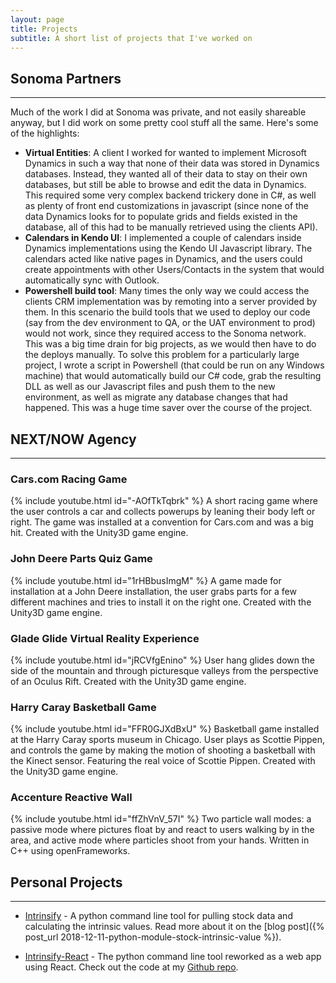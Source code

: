 ```yaml
---
layout: page
title: Projects
subtitle: A short list of projects that I've worked on
---
```


## Sonoma Partners
---
Much of the work I did at Sonoma was private, and not easily shareable anyway, but I did work on some
pretty cool stuff all the same.  Here's some of the highlights:
- **Virtual Entities**:  A client I worked for wanted to implement Microsoft Dynamics in such
a way that none of their data was stored in Dynamics databases.  Instead, they wanted all of
their data to stay on their own databases, but still be able to browse and edit the data
in Dynamics.  This required some very complex backend trickery done in C#, as well as plenty
of front end customizations in javascript (since none of the data Dynamics looks for to populate
grids and fields existed in the database, all of this had to be manually retrieved using the
clients API).
- **Calendars in Kendo UI**: I implemented a couple of calendars inside Dynamics implementations
using the Kendo UI Javascript library.  The calendars acted like native pages in Dynamics, and
the users could create appointments with other Users/Contacts in the system that would automatically sync with Outlook.
- **Powershell build tool**: Many times the only way we could access the clients CRM implementation was by remoting into a server provided by them.  In this scenario the build tools that we used to deploy our code (say from the dev environment to QA, or the UAT environment to prod) would not work, since they required access to the Sonoma network.  This was a big time drain for big projects, as we would then have to do the deploys manually.  To solve this problem for a particularly large project, I wrote a script in Powershell (that could be run on any Windows machine) that would automatically build our C# code, grab the resulting DLL as well as our Javascript files and push them to the new environment, as well as migrate any database changes that had happened.  This was a huge time saver over the course of the project.

## NEXT/NOW Agency
---
### Cars.com Racing Game
{% include youtube.html id="-AOfTkTqbrk" %}
A short racing game where the user controls a car and collects powerups by leaning their body left or right.  The game was installed at a convention for Cars.com and was a big hit.  Created with the Unity3D game engine.

### John Deere Parts Quiz Game
{% include youtube.html id="1rHBbusImgM" %}
A game made for installation at a John Deere installation, the user grabs parts for a few different machines and tries to install it on the right one.  Created with the Unity3D game engine.

### Glade Glide Virtual Reality Experience
{% include youtube.html id="jRCVfgEnino" %}
User hang glides down the side of the mountain and through picturesque valleys from the perspective of an Oculus Rift.  Created with the Unity3D game engine.

### Harry Caray Basketball Game
{% include youtube.html id="FFR0GJXdBxU" %}
Basketball game installed at the Harry Caray sports museum in Chicago.  User plays as Scottie Pippen, and controls the game by making the motion of shooting a basketball with the Kinect sensor.  Featuring the real voice of Scottie Pippen.  Created with the Unity3D game engine.

### Accenture Reactive Wall
{% include youtube.html id="ffZhVnV_57I" %}
Two particle wall modes: a passive mode where pictures float by and react to users walking by in the area, and active mode where particles shoot from your hands.  Written in C++ using openFrameworks.

## Personal Projects
---
- [Intrinsify](https://github.com/heymoose/intrinsify) - A python command line tool for pulling stock data and calculating the intrinsic values.  Read more about it on the [blog post]({% post_url 2018-12-11-python-module-stock-intrinsic-value %}).

- [Intrinsify-React](https://intrinsify-63630.firebaseapp.com) - The python command line tool reworked as a web app using React.  Check out the code at my [Github repo](https://github.com/heymoose/intrinsify-react).
